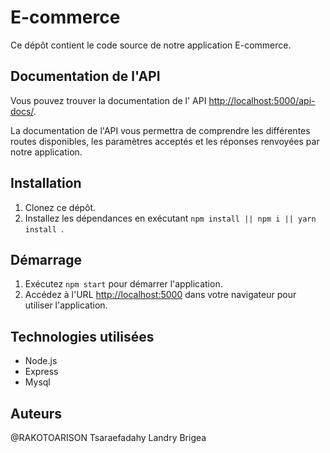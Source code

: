 # E-commerce

Ce dépôt contient le code source de notre application E-commerce.

## Documentation de l'API

Vous pouvez trouver la documentation de l' API [http://localhost:5000/api-docs/](http://localhost:5000/api-docs/).

La documentation de l'API vous permettra de comprendre les différentes routes disponibles, les paramètres acceptés et les réponses renvoyées par notre application.

## Installation

1. Clonez ce dépôt.
2. Installez les dépendances en exécutant `npm install || npm i || yarn install `.

## Démarrage

1. Exécutez `npm start` pour démarrer l'application.
2. Accédez à l'URL [http://localhost:5000](http://localhost:5000) dans votre navigateur pour utiliser l'application.

## Technologies utilisées

- Node.js
- Express
- Mysql

## Auteurs

@RAKOTOARISON Tsaraefadahy Landry Brigea 
